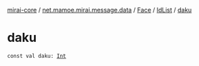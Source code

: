 [mirai-core](../../../index.md) / [net.mamoe.mirai.message.data](../../index.md) / [Face](../index.md) / [IdList](index.md) / [daku](./daku.md)

# daku

`const val daku: `[`Int`](https://kotlinlang.org/api/latest/jvm/stdlib/kotlin/-int/index.html)